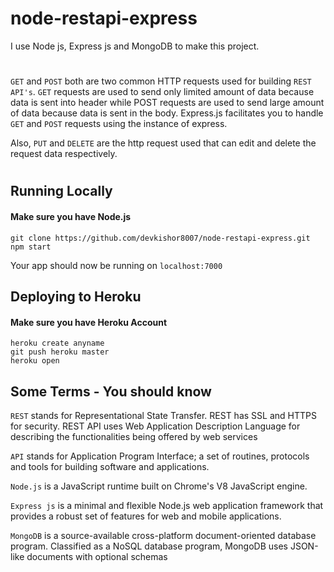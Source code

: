 # node-restapi-express

I use Node js, Express js and MongoDB to make this project. 
#

```GET``` and ```POST``` both are two common HTTP requests used for building ```REST API's```. ```GET``` requests are used to send only limited amount 
of data because data is sent into header while POST requests are used to send large amount of data because data is sent in the body. 
Express.js facilitates you to handle ```GET``` and ```POST``` requests using the instance of express.

Also, ```PUT``` and ```DELETE``` are the http request used that can edit and delete the request data respectively.
#
## Running Locally

#### Make sure you have Node.js
    git clone https://github.com/devkishor8007/node-restapi-express.git
    npm start

Your app should now be running on ```localhost:7000```
##
## Deploying to Heroku
#### Make sure you have Heroku Account
    heroku create anyname
    git push heroku master
    heroku open

## Some Terms - You should know

```REST``` stands for Representational State Transfer. REST has SSL and HTTPS for security. REST API uses Web Application Description Language for describing the functionalities being offered by web services

```API``` stands for Application Program Interface; a set of routines, protocols and tools for building software and applications.

```Node.js``` is a JavaScript runtime built on Chrome's V8 JavaScript engine.

```Express js``` is a minimal and flexible Node.js web application framework that provides a robust set of features for web and mobile applications.

```MongoDB``` is a source-available cross-platform document-oriented database program. Classified as a NoSQL database program, MongoDB uses JSON-like documents with optional schemas
